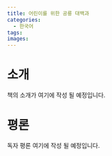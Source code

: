 ```yaml
---
title: 어린이를 위한 공룡 대백과
categories:
  - 한국어
tags:
images:
---
```

# 소개
책의 소개가 여기에 작성 될 예정입니다.

# 평론
독자 평론 여기에 작성 될 예정입니다.
